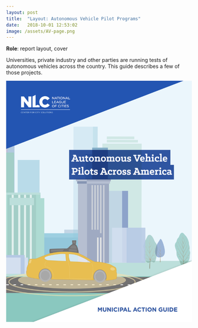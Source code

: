 ```yaml
---
layout: post
title:  "Layout: Autonomous Vehicle Pilot Programs"
date:   2018-10-01 12:53:02
image: /assets/AV-page.png
---
```


**Role**: report layout, cover

Universities, private industry and other parties are running tests of autonomous vehicles across the country. This guide describes a few of those projects.


[![Autonomous Vehicle Pilots Across America](/assets/AV-cover.png)](/https://www.nlc.org/sites/default/files/2018-10/AV%20MAG%20Web.pdf)

